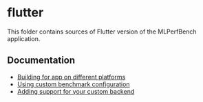 # flutter

This folder contains sources of Flutter version of the MLPerfBench application.

## Documentation

* [Building for app on different platforms](./documentation/build-and-run.md)
* [Using custom benchmark configuration](./documentation/custom-tasks.md)
* [Adding support for your custom backend](./documentation/adding-custom-backend.md)
